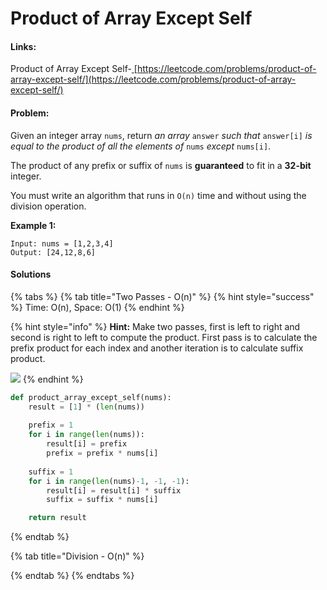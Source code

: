 # Product of Array Except Self

#### Links:

Product of Array Except Self-[ ](https://leetcode.com/problems/contains-duplicate/)[https://leetcode.com/problems/product-of-array-except-self/](https://leetcode.com/problems/product-of-array-except-self/)

#### Problem:

Given an integer array `nums`, return _an array_ `answer` _such that_ `answer[i]` _is equal to the product of all the elements of_ `nums` _except_ `nums[i]`.

The product of any prefix or suffix of `nums` is **guaranteed** to fit in a **32-bit** integer.

You must write an algorithm that runs in `O(n)` time and without using the division operation.

**Example 1:**

```
Input: nums = [1,2,3,4]
Output: [24,12,8,6]
```

#### Solutions

{% tabs %}
{% tab title="Two Passes - O(n)" %}
{% hint style="success" %}
Time: O(n), Space: O(1)
{% endhint %}

{% hint style="info" %}
**Hint:** Make two passes, first is left to right and second is right to left to compute the product. First pass is to calculate the prefix product for each index and another iteration is to calculate suffix product.&#x20;

![](https://assets.leetcode.com/users/images/99b64bb7-85d3-454e-a800-0a76cd905ef5\_1637980713.7155366.png)
{% endhint %}

```python
def product_array_except_self(nums):
    result = [1] * (len(nums))
    
    prefix = 1
    for i in range(len(nums)):
        result[i] = prefix
        prefix = prefix * nums[i]
        
    suffix = 1
    for i in range(len(nums)-1, -1, -1):
        result[i] = result[i] * suffix
        suffix = suffix * nums[i]

    return result
```
{% endtab %}

{% tab title="Division - O(n)" %}

{% endtab %}
{% endtabs %}

